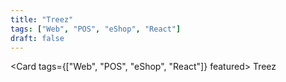 ```yaml
---
title: "Treez"
tags: ["Web", "POS", "eShop", "React"]
draft: false
---
```


<Card tags={["Web", "POS", "eShop", "React"]} featured>
<Fragment slot="name">Treez</Fragment>
</Card>
